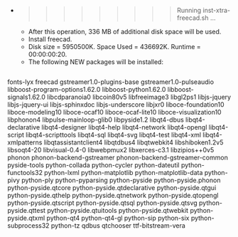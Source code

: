 * >>>>>>>>> Running inst-xtra-freecad.sh ...
  * After this operation, 336 MB of additional disk space will be used.
  * Install freecad.
  * Disk size = 5950500K. Space Used = 436692K. Runtime = 00:00:00:20.
  * The following NEW packages will be installed:
  ```bash
fonts-lyx freecad gstreamer1.0-plugins-base gstreamer1.0-pulseaudio libboost-program-options1.62.0
libboost-python1.62.0 libboost-signals1.62.0 libcdparanoia0 libcoin80v5 libfreeimage3
libgl2ps1 libjs-jquery libjs-jquery-ui libjs-sphinxdoc libjs-underscore
libjxr0 liboce-foundation10 liboce-modeling10 liboce-ocaf10 liboce-ocaf-lite10
liboce-visualization10 libphonon4 libpulse-mainloop-glib0 libpyside1.2 libqt4-dbus
libqt4-declarative libqt4-designer libqt4-help libqt4-network libqt4-opengl
libqt4-script libqt4-scripttools libqt4-sql libqt4-svg libqt4-test
libqt4-xml libqt4-xmlpatterns libqtassistantclient4 libqtdbus4 libqtwebkit4
libshiboken1.2v5 libsoqt4-20 libvisual-0.4-0 libwebpmux2 libxerces-c3.1
libzipios++0v5 phonon phonon-backend-gstreamer phonon-backend-gstreamer-common pyside-tools
python-collada python-cycler python-dateutil python-functools32 python-lxml
python-matplotlib python-matplotlib-data python-pivy python-ply python-pyparsing
python-pyside python-pyside.phonon python-pyside.qtcore python-pyside.qtdeclarative python-pyside.qtgui
python-pyside.qthelp python-pyside.qtnetwork python-pyside.qtopengl python-pyside.qtscript python-pyside.qtsql
python-pyside.qtsvg python-pyside.qttest python-pyside.qtuitools python-pyside.qtwebkit python-pyside.qtxml
python-qt4 python-qt4-gl python-sip python-six python-subprocess32
python-tz qdbus qtchooser ttf-bitstream-vera
  ```
